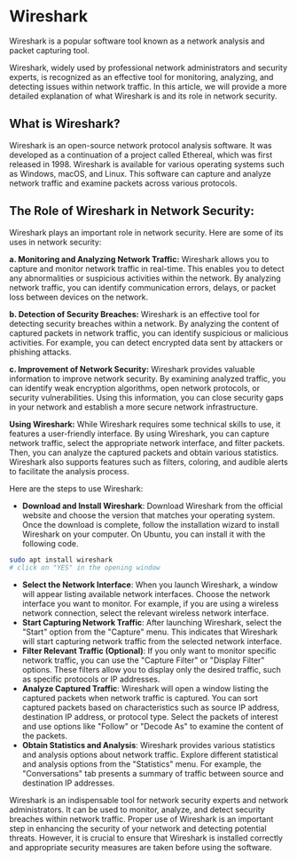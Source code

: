 # Wireshark

Wireshark is a popular software tool known as a network analysis and packet capturing tool.

Wireshark, widely used by professional network administrators and security experts, is recognized as an effective tool for monitoring, analyzing, and detecting issues within network traffic. In this article, we will provide a more detailed explanation of what Wireshark is and its role in network security.

## What is Wireshark?

Wireshark is an open-source network protocol analysis software. It was developed as a continuation of a project called Ethereal, which was first released in 1998. Wireshark is available for various operating systems such as Windows, macOS, and Linux. This software can capture and analyze network traffic and examine packets across various protocols.

## The Role of Wireshark in Network Security:

Wireshark plays an important role in network security. Here are some of its uses in network security:

**a. Monitoring and Analyzing Network Traffic:** Wireshark allows you to capture and monitor network traffic in real-time. This enables you to detect any abnormalities or suspicious activities within the network. By analyzing network traffic, you can identify communication errors, delays, or packet loss between devices on the network.

**b. Detection of Security Breaches:** Wireshark is an effective tool for detecting security breaches within a network. By analyzing the content of captured packets in network traffic, you can identify suspicious or malicious activities. For example, you can detect encrypted data sent by attackers or phishing attacks.

**c. Improvement of Network Security:** Wireshark provides valuable information to improve network security. By examining analyzed traffic, you can identify weak encryption algorithms, open network protocols, or security vulnerabilities. Using this information, you can close security gaps in your network and establish a more secure network infrastructure.

**Using Wireshark:** While Wireshark requires some technical skills to use, it features a user-friendly interface. By using Wireshark, you can capture network traffic, select the appropriate network interface, and filter packets. Then, you can analyze the captured packets and obtain various statistics. Wireshark also supports features such as filters, coloring, and audible alerts to facilitate the analysis process.

Here are the steps to use Wireshark:

- **Download and Install Wireshark**: Download Wireshark from the official website and choose the version that matches your operating system. Once the download is complete, follow the installation wizard to install Wireshark on your computer. On Ubuntu, you can install it with the following code.

```BASH
sudo apt install wireshark
# click on "YES" in the opening window
```

- **Select the Network Interface**: When you launch Wireshark, a window will appear listing available network interfaces. Choose the network interface you want to monitor. For example, if you are using a wireless network connection, select the relevant wireless network interface.
- **Start Capturing Network Traffic**: After launching Wireshark, select the "Start" option from the "Capture" menu. This indicates that Wireshark will start capturing network traffic from the selected network interface.
- **Filter Relevant Traffic (Optional)**: If you only want to monitor specific network traffic, you can use the "Capture Filter" or "Display Filter" options. These filters allow you to display only the desired traffic, such as specific protocols or IP addresses.
- **Analyze Captured Traffic**: Wireshark will open a window listing the captured packets when network traffic is captured. You can sort captured packets based on characteristics such as source IP address, destination IP address, or protocol type. Select the packets of interest and use options like "Follow" or "Decode As" to examine the content of the packets.
- **Obtain Statistics and Analysis**: Wireshark provides various statistics and analysis options about network traffic. Explore different statistical and analysis options from the "Statistics" menu. For example, the "Conversations" tab presents a summary of traffic between source and destination IP addresses.

Wireshark is an indispensable tool for network security experts and network administrators. It can be used to monitor, analyze, and detect security breaches within network traffic. Proper use of Wireshark is an important step in enhancing the security of your network and detecting potential threats. However, it is crucial to ensure that Wireshark is installed correctly and appropriate security measures are taken before using the software.
